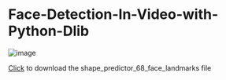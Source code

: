 # Face-Detection-In-Video-with-Python-Dlib
![image](https://user-images.githubusercontent.com/80165784/209444357-76fb41d9-84ec-4c95-9346-fd811a39c0fc.png)
<br>
<p>
<a href="https://sourceforge.net/projects/dclib/files/dlib/v18.10/shape_predictor_68_face_landmarks.dat.bz2/download" target="_blank">Click</a> to download the shape_predictor_68_face_landmarks file
</p>


